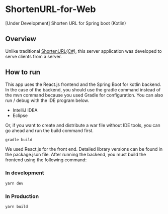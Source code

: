 # ShortenURL-for-Web
[Under Development] Shorten URL for Spring boot (Kotlin)



## Overview

Unlike traditional [ShortenURL(C#)](https://github.com/NEONKID/ShortenURL), this server application was developed to serve clients from a server.



## How to run

This app uses the React.js frontend and the Spring Boot for kotlin backend. In the case of the backend, you should use the gradle command instead of the mvn command because you used Gradle for configuration. You can also run / debug with the IDE program below.

- IntelliJ IDEA
- Eclipse

Or, if you want to create and distribute a war file without IDE tools, you can go ahead and run the build command first.

```bash
gradle build
```

We used React.js for the front end. Detailed library versions can be found in the package.json file. After running the backend, you must build the frontend using the following command:



### In development

```bash
yarn dev
```



### In Production

```bash
yarn build
```

